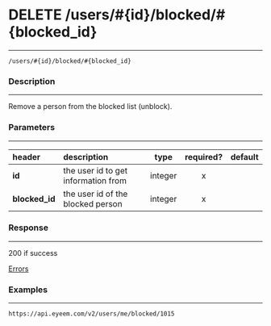 # DELETE /users/#{id}/blocked/#{blocked_id} 
***
`/users/#{id}/blocked/#{blocked_id}`

### Description
***
Remove a person from the blocked list (unblock).

### Parameters
***

|header| description| type |required? |default|
|:---------|:--------------|:----------:|:------------:|:------------:|
|**id**|the user id to get information from|integer|x||
|**blocked_id**|the user id of the blocked person|integer|x||



### Response
***



200 if success

[Errors](../../resources/errors.md#files)

### Examples
***

`https://api.eyeem.com/v2/users/me/blocked/1015`




